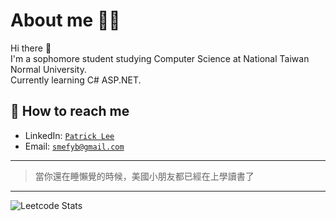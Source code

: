 <!--
**patty111/patty111** is a ✨ _special_ ✨ repository because its `README.md` (this file) appears on your GitHub profile.

Here are some ideas to get you started:

- 🔭 I’m currently working on ...
- 🌱 I’m currently learning ...
- 👯 I’m looking to collaborate on ...
- 🤔 I’m looking for help with ...
- 💬 Ask me about ...
- 📫 How to reach me: ...
- 😄 Pronouns: ...
- ⚡ Fun fact: ...
-->
# About me  🙈🙉
Hi there 👋  
I'm a sophomore student studying Computer Science at National Taiwan Normal University.  
Currently learning C# ASP.NET.
## 🔎 How to reach me  
- LinkedIn: [`Patrick Lee`](https://www.linkedin.com/in/patrick-lee-1852b6226/)  
- Email: [`smefyb@gmail.com`](mailto:smefyb@gmail.com)
---
>  當你還在睡懶覺的時候，美國小朋友都已經在上學讀書了
---  

![Leetcode Stats](https://leetcard.jacoblin.cool/user9622O?theme=unicorn&ext=heatmap&font=patrick_hand)
